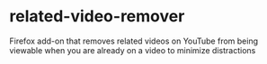 # related-video-remover
Firefox add-on that removes related videos on YouTube from being viewable when you are already on a video to minimize distractions
